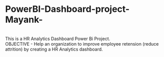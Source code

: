 # PowerBI-Dashboard-project-Mayank-
<br>
This is a HR Analytics Dashboard Power Bi Project. 
<br>
OBJECTIVE - Help an organization to improve employee retension (reduce attrition) by creating a HR Analytics dashboard.

